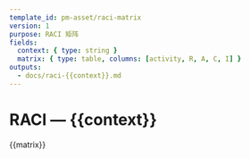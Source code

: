```yaml
---
template_id: pm-asset/raci-matrix
version: 1
purpose: RACI 矩阵
fields:
  context: { type: string }
  matrix: { type: table, columns: [activity, R, A, C, I] }
outputs:
  - docs/raci-{{context}}.md
---
```


# RACI — {{context}}

{{matrix}}
